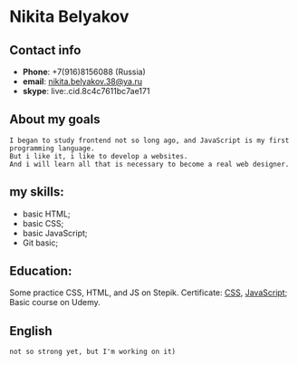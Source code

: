 # Nikita Belyakov

## Contact info

* __Phone__: +7(916)8156088 (Russia)
* __email__: nikita.belyakov.38@ya.ru
* __skype__: live:.cid.8c4c7611bc7ae171

## About my goals

    I began to study frontend not so long ago, and JavaScript is my first programming language.
    But i like it, i like to develop a websites. 
    And i will learn all that is necessary to become a real web designer.

## my skills: 

 * basic HTML;
 * basic CSS;
 * basic JavaScript;
 * Git basic;

## Education:

Some practice CSS, HTML, and JS on Stepik.
Certificate:
[CSS]( https://stepik.org/cert/217399 ), [JavaScript](https://stepik.org/cert/214998);
Basic course on Udemy.
## English

    not so strong yet, but I'm working on it)
